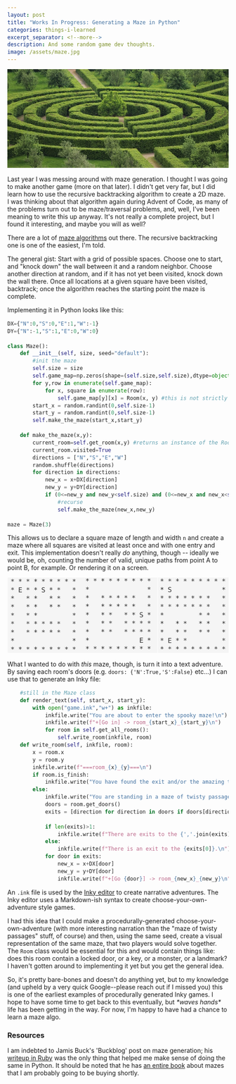 ```yaml
---
layout: post
title: "Works In Progress: Generating a Maze in Python"
categories: things-i-learned
excerpt_separator: <!--more-->
description: And some random game dev thoughts.
image: /assets/maze.jpg
---
```


![A photo, possibly AI-generated? of a circular hedge maze. Maybe it's not AI generated. It looks sus is all.](/assets/maze.jpg)

Last year I was messing around with maze generation. I thought I was going to make another game (more on that later). I didn't get very far, but I did learn how to use the recursive backtracking algorithm to create a 2D maze. I was thinking about that algorithm again during Advent of Code, as many of the problems turn out to be maze/traversal problems, and, well, I've been meaning to write this up anyway. It's not really a complete project, but I found it interesting, and maybe you will as well?

There are a lot of [maze algorithms](https://www.astrolog.org/labyrnth/algrithm.htm) out there. The recursive backtracking one is one of the easiest, I'm told.

The general gist: Start with a grid of possible spaces. Choose one to start, and "knock down" the wall between it and a random neighbor. Choose another direction at random, and if it has not yet been visited, knock down the wall there. Once all locations at a given square have been visited, backtrack; once the algorithm reaches the starting point the maze is complete.

Implementing it in Python looks like this:

```python
DX={"N":0,"S":0,"E":1,"W":-1}
DY={"N":-1,"S":1,"E":0,"W":0} 

class Maze():
    def __init__(self, size, seed="default"):
        #init the maze
        self.size = size
        self.game_map=np.zeros(shape=(self.size,self.size),dtype=object)
        for y,row in enumerate(self.game_map):
            for x, square in enumerate(row):
                self.game_map[y][x] = Room(x, y) #this is not strictly necessary, I wanted my maze Room class to have some other features that I will discuss later
        start_x = random.randint(0,self.size-1)
        start_y = random.randint(0,self.size-1)
        self.make_the_maze(start_x,start_y)

    def make_the_maze(x,y):
        current_room=self.get_room(x,y) #returns an instance of the Room class with these xy coordinates
        current_room.visited=True
        directions = ["N","S","E","W"]
        random.shuffle(directions)
        for direction in directions:
            new_x = x+DX[direction]
            new_y = y+DY[direction]
            if (0<=new_y and new_y<self.size) and (0<=new_x and new_x<self.size) and not self.get_room(new_x,new_y).visited:
                #recurse
                self.make_the_maze(new_x,new_y)

maze = Maze(3)
```

This allows us to declare a square maze of length and width `n` and create a maze where all squares are visited at least once and with one entry and exit. This implementation doesn't really *do* anything, though -- ideally we would be, oh, counting the number of valid, unique paths from point A to point B, for example. Or rendering it on a screen.

![Three mini-mazes](/assets/mini-mazes.png)

What I wanted to do with *this* maze, though, is turn it into a text adventure. By saving each room's doors (e.g. `doors: {'N':True,'S':False}` etc...) I can use that to generate an Inky file:


```python
    #still in the Maze class
    def render_text(self, start_x, start_y):
        with open("game.ink","w+") as inkfile:
            inkfile.write("You are about to enter the spooky maze!\n")
            inkfile.write(f"+[Go in] -> room_{start_x}_{start_y}\n")
            for room in self.get_all_rooms():
                self.write_room(inkfile, room)
    def write_room(self, inkfile, room):
        x = room.x
        y = room.y
        inkfile.write(f"===room_{x}_{y}===\n")
        if room.is_finish:
            inkfile.write("You have found the exit and/or the amazing treasure!->END")
        else:
            inkfile.write("You are standing in a maze of twisty passages, all alike.\n")
            doors = room.get_doors()
            exits = [direction for direction in doors if doors[direction]]

            if len(exits)>1:
                inkfile.write(f"There are exits to the {','.join(exits)}\n")
            else:
                inkfile.write(f"There is an exit to the {exits[0]}.\n")
            for door in exits:
                new_x = x+DX[door]
                new_y = y+DY[door]
                inkfile.write(f"+[Go {door}] -> room_{new_x}_{new_y}\n")
```

An `.ink` file is used by the [Inky editor](https://www.inklestudios.com/ink/) to create narrative adventures. The Inky editor uses a Markdown-ish syntax to create choose-your-own-adventure style games.

I had this idea that I could make a procedurally-generated choose-your-own-adventure (with more interesting narration than the "maze of twisty passages" stuff, of course) and then, using the same seed, create a visual representation of the same maze, that two players would solve together. The `Room` class would be essential for this and would contain things like: does this room contain a locked door, or a key, or a monster, or a landmark? I haven't gotten around to implementing it yet but you get the general idea.

So, it's pretty bare-bones and doesn't do anything yet, but to my knowledge (and upheld by a very quick Google--please reach out if I missed you) this is one of the earliest examples of procedurally generated Inky games. I hope to have some time to get back to this eventually, but *\*waves hands\** life has been getting in the way. For now, I'm happy to have had a chance to learn a maze algo.

### Resources ###

I am indebted to Jamis Buck's 'Buckblog' post on maze generation; his [writeup in Ruby](https://weblog.jamisbuck.org/2010/12/27/maze-generation-recursive-backtracking) was the only thing that helped me make sense of doing the same in Python. It should be noted that he has [an entire book](https://pragprog.com/titles/jbmaze/mazes-for-programmers/) about mazes that I am probably going to be buying shortly.
